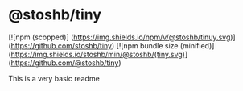 # @stoshb/tiny

[![npm (scopped)]
(https://img.shields.io/npm/v/@stoshb/tinuy.svg)]
(https://github.com/stoshb/tiny)
[![npm bundle size (minified)]
(https://img.shields.io/stoshb/min/@stoshb/(tiny.svg)]
(https://github.com/@stoshb/tiny)

This is a very basic readme
